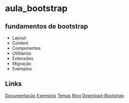 # aula_bootstrap

## fundamentos de bootstrap
- Layout
- Content
- Componentes
- Utilitários
- Extensões
- Migração
- Exemplos

## Links
[Documentação](https://getbootstrap.com/docs/4.1/getting-started/introduction/)
[Exemplos](https://getbootstrap.com/docs/4.1/examples/)
[Temas](https://themes.getbootstrap.com/)
[Blog](https://blog.getbootstrap.com/)
[Download-Bootstrap](https://getbootstrap.com/docs/4.1/getting-started/download/)

